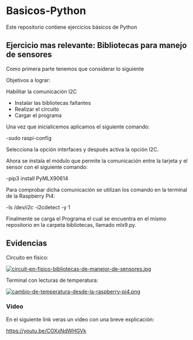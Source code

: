 # Basicos-Python
Este repositorio contiene ejercicios básicos de Python


## Ejercicio mas relevante: Bibliotecas para manejo de sensores

Como primera parte tenemos que considerar lo siguiente


Objetivos a lograr:



Habilitar la comunicación I2C
- Instalar las bibliotecas faltantes
- Realizar el circuito
- Cargar el programa


Una vez que inicialicemos aplicamos el siguiente comando:


-sudo raspi-config  

Selecciona la opción interfaces y después activa la opción I2C.


Ahora se instala el módulo que permite la comunicación entre la tarjeta y el sensor con el siguiente comando:

-pip3 install PyMLX90614


Para comprobar dicha comunicación se utilizan los comando en la terminal de la Raspberry Pi4:

-ls /dev/*i2c* 
-i2cdetect -y 1


Finalmente se carga el Programa el cual se encuentra en el mismo repositorio en la carpeta bibliotecas, llamado mlx9.py.


## Evidencias


Circuito en físico:

[![circuit-en-fisico-bibliotecas-de-manejor-de-sensores.jpg](https://i.postimg.cc/pLB0jVMB/circuit-en-fisico-bibliotecas-de-manejor-de-sensores.jpg)](https://postimg.cc/PCPzsjxL)


Terminal con lecturas de temperatura:

[![cambio-de-temperatura-desde-la-raspberry-pi4.png](https://i.postimg.cc/x1gRCsLx/cambio-de-temperatura-desde-la-raspberry-pi4.png)](https://postimg.cc/v4g92tqf)


### Video

En el siguiente link veras un video con una breve explicación:

https://youtu.be/COXxNdWHGVk



